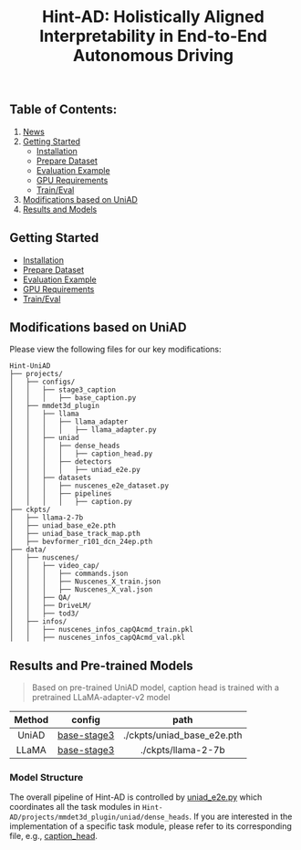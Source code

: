 <div align="center">   
  
# Hint-AD: Holistically Aligned Interpretability in End-to-End Autonomous Driving
</div>

<br>

## Table of Contents:
1. [News](#news)
2. [Getting Started](#start)
   - [Installation](docs/INSTALL.md)
   - [Prepare Dataset](docs/DATA_PREP.md)
   - [Evaluation Example](docs/TRAIN_EVAL.md#example)
   - [GPU Requirements](docs/TRAIN_EVAL.md#gpu)
   - [Train/Eval](docs/TRAIN_EVAL.md)
3. [Modifications based on UniAD](#mod)
4. [Results and Models](#models)

## Getting Started <a name="start"></a>
- [Installation](docs/INSTALL.md)
- [Prepare Dataset](docs/DATA_PREP.md)
- [Evaluation Example](docs/TRAIN_EVAL.md#example)
- [GPU Requirements](docs/TRAIN_EVAL.md#gpu)
- [Train/Eval](docs/TRAIN_EVAL.md)

## Modifications based on UniAD <a name="mod"></a>
Please view the following files for our key modifications:
```
Hint-UniAD
├── projects/
│   ├── configs/
│   │   ├── stage3_caption
│   │   │   ├── base_caption.py
│   ├── mmdet3d_plugin
│   │   ├── llama
│   │   │   ├── llama_adapter
│   │   │   │   ├── llama_adapter.py
│   │   ├── uniad
│   │   │   ├── dense_heads
│   │   │   │   ├── caption_head.py
│   │   │   ├── detectors
│   │   │   │   ├── uniad_e2e.py
│   │   ├── datasets
│   │   │   ├── nuscenes_e2e_dataset.py
│   │   │   ├── pipelines
│   │   │   │   ├── caption.py
├── ckpts/
│   ├── llama-2-7b
│   ├── uniad_base_e2e.pth
│   ├── uniad_base_track_map.pth
│   ├── bevformer_r101_dcn_24ep.pth
├── data/
│   ├── nuscenes/
│   │   ├── video_cap/
│   │   │   ├── commands.json
│   │   │   ├── Nuscenes_X_train.json
│   │   │   ├── Nuscenes_X_val.json
│   │   ├── QA/
│   │   ├── DriveLM/
│   │   ├── tod3/
│   ├── infos/
│   │   ├── nuscenes_infos_capQAcmd_train.pkl
│   │   ├── nuscenes_infos_capQAcmd_val.pkl
```

## Results and Pre-trained Models <a name="models"></a>

> Based on pre-trained UniAD model, caption head is trained with a pretrained LLaMA-adapter-v2 model

| Method | config | path |
| :---: | :---: | :---: |
| UniAD | [base-stage3](projects/configs/stage3_caption/base_caption.py) | ./ckpts/uniad_base_e2e.pth |
| LLaMA | [base-stage3](projects/configs/stage3_caption/base_caption.py) | ./ckpts/llama-2-7b |

### Model Structure
The overall pipeline of Hint-AD is controlled by [uniad_e2e.py](projects/mmdet3d_plugin/uniad/detectors/uniad_e2e.py) which coordinates all the task modules in `Hint-AD/projects/mmdet3d_plugin/uniad/dense_heads`. If you are interested in the implementation of a specific task module, please refer to its corresponding file, e.g., [caption_head](projects/mmdet3d_plugin/uniad/dense_heads/caption_head.py).

